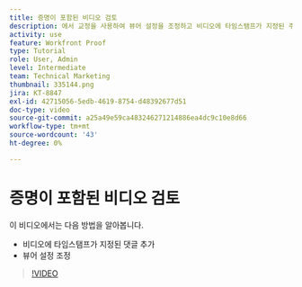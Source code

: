 ```yaml
---
title: 증명이 포함된 비디오 검토
description: 에서 교정을 사용하여 뷰어 설정을 조정하고 비디오에 타임스탬프가 지정된 주석을 추가하는 방법에 대해 알아봅니다 [!DNL  Workfront].
activity: use
feature: Workfront Proof
type: Tutorial
role: User, Admin
level: Intermediate
team: Technical Marketing
thumbnail: 335144.png
jira: KT-8847
exl-id: 42715056-5edb-4619-8754-d48392677d51
doc-type: video
source-git-commit: a25a49e59ca483246271214886ea4dc9c10e8d66
workflow-type: tm+mt
source-wordcount: '43'
ht-degree: 0%

---
```


# 증명이 포함된 비디오 검토

이 비디오에서는 다음 방법을 알아봅니다.

* 비디오에 타임스탬프가 지정된 댓글 추가
* 뷰어 설정 조정

>[!VIDEO](https://video.tv.adobe.com/v/335144/?quality=12&learn=on)

<!--
## Learn more
* Review a video proof
-->
